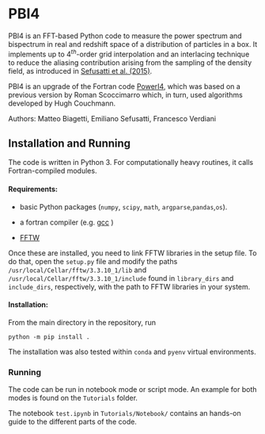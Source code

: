 # PBI4

PBI4 is an FFT-based Python code to measure the power spectrum and bispectrum in real and redshift space of a distribution of particles in a box. It  implements up to 4$^{th}$-order grid interpolation and an interlacing technique to reduce the aliasing contribution arising from the sampling of the density field, as introduced in [Sefusatti et al. (2015)](https://arxiv.org/pdf/1512.07295). 

PBI4 is an upgrade of the Fortran code [PowerI4](https://github.com/sefusatti/PowerI4), which was based on a previous version by Roman Scoccimarro which, in turn, used algorithms developed by Hugh Couchmann.

Authors: Matteo Biagetti, Emiliano Sefusatti, Francesco Verdiani

## Installation and Running

The code is written in Python 3. For computationally heavy routines, it calls Fortran-compiled modules.

#### Requirements:

- basic Python packages (`numpy`, `scipy`, `math`, `argparse`,`pandas`,`os`). 

- a fortran compiler (e.g. [gcc](https://gcc.gnu.org/) )

- [FFTW](https://www.fftw.org/) 

Once these are installed, you need to link FFTW libraries in the setup file. To do that, open the `setup.py` file and modify the paths `/usr/local/Cellar/fftw/3.3.10_1/lib` and `/usr/local/Cellar/fftw/3.3.10_1/include` found in `library_dirs` and `include_dirs`, respectively, with the path to FFTW libraries in your system.

#### Installation:

 From the main directory in the repository, run 
 
 `python -m pip install .` 
 
 The installation was also tested within `conda` and `pyenv` virtual environments.

 ### Running

 The code can be run in notebook mode or script mode. An example for both modes is found on the `Tutorials` folder. 
 
 The notebook `test.ipynb` in `Tutorials/Notebook/` contains an hands-on guide to the different parts of the code. 
